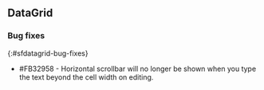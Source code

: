 ## DataGrid

### Bug fixes
{:#sfdatagrid-bug-fixes}

* \#FB32958 - Horizontal scrollbar will no longer be shown when you type the text beyond the cell width on editing.